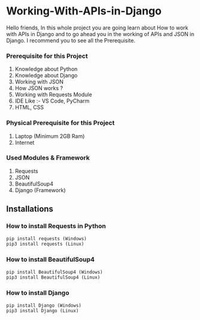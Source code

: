 # Working-With-APIs-in-Django
Hello friends, In this whole project you are going learn about How to work with APIs in Django and to go ahead you in the working of APIs and JSON in Django. I recommend you to see all the Prerequisite.

### Prerequisite for this Project
1. Knowledge about Python
2. Knowledge about Django
3. Working with JSON
4. How JSON works ?
5. Working with Requests Module
6. IDE Like :- VS Code, PyCharm
7. HTML, CSS

### Physical Prerequisite for this Project
1. Laptop (Minimum 2GB Ram)
2. Internet

### Used Modules & Framework
1. Requests
2. JSON
3. BeautifulSoup4
4. Django (Framework)

## Installations

### How to install Requests in Python
```python
pip install requests (Windows)
pip3 install requests (Linux)
```
### How to install BeautifulSoup4
```python
pip install BeautifulSoup4 (Windows)
pip3 install BeautifulSoup4 (Linux)
```
### How to install Django
```python
pip install Django (Windows)
pip3 install Django (Linux)
```
